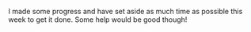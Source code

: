  I made some progress and have set aside as much time as possible this week to get it done. Some help would be good though! 